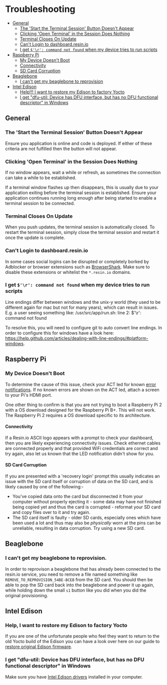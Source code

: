 # Troubleshooting

* [General](/pages/troubleshooting/troubleshooting.md#general)
  * [The 'Start the Terminal Session' Button Doesn't Appear](/pages/troubleshooting/troubleshooting.md#the-start-the-terminal-session-button-doesn-t-appear)
  * [Clicking 'Open Terminal' in the Session Does Nothing](/pages/troubleshooting/troubleshooting.md#clicking-open-terminal-in-the-session-does-nothing)
  * [Terminal Closes On Update](/pages/troubleshooting/troubleshooting.md#terminal-closes-on-update)
  * [Can't Login to dashboard.resin.io](/pages/troubleshooting/troubleshooting.md#can-t-login-to-dashboard-resin-io)
  * [I get `$'\r': command not found` when my device tries to run scripts](/pages/troubleshooting/troubleshooting.md#i-get-r-command-not-found-when-my-device-tries-to-run-scripts)
* [Raspberry Pi](/pages/troubleshooting/troubleshooting.md#raspberry-pi)
  * [My Device Doesn't Boot](/pages/troubleshooting/troubleshooting.md#my-device-doesn-t-boot)
  * [Connectivity](/pages/troubleshooting/troubleshooting.md#connectivity)
  * [SD Card Corruption](/pages/troubleshooting/troubleshooting.md#sd-card-corruption)
* [Beaglebone](/pages/troubleshooting/troubleshooting.md#beaglebone)
  * [I can't get my beaglebone to reprovision](/pages/troubleshooting/troubleshooting.md#i-can-t-get-my-beaglebone-to-reprovision-)
* [Intel Edison](/pages/troubleshooting/troubleshooting.md#intel-edison)
  * [Help!!! I want to restore my Edison to factory Yocto](/pages/troubleshooting/troubleshooting.md#help-i-want-to-restore-my-edison-to-factory-yocto)
  * [I get "dfu-util: Device has DFU interface, but has no DFU functional descriptor" in Windows](/pages/troubleshooting/troubleshooting.md#i-get-dfu-util-device-has-dfu-interface-but-has-no-dfu-functional-descriptor-in-windows)

## General

### The 'Start the Terminal Session' Button Doesn't Appear

Ensure you application is online and code is deployed. If either of these criteria are not fulfilled then the button will not appear.

### Clicking 'Open Terminal' in the Session Does Nothing

If no window appears, wait a while or refresh, as sometimes the connection can take a while to be established.

If a terminal window flashes up then disappears, this is usually due to your application exiting before the terminal session is established. Ensure your application continues running long enough after being started to enable a terminal session to be connected.

### Terminal Closes On Update

When you push updates, the terminal session is automatically closed. To restart the terminal session, simply close the terminal session and restart it once the update is complete.

### Can't Login to dashboard.resin.io

In some cases social logins can be disrupted or completely borked by Adblocker or browser extensions such as [BrowserShark](https://chrome.google.com/webstore/detail/browsershark/jhbjnipjccjloncefdoknhicbnbjaefh?hl=en). Make sure to disable these extensions or whitelist the `*.resin.io` domains.

### I get `$'\r': command not found` when my device tries to run scripts
Line endings differ between windows and the unix-y world (they used to be different again for mac but not for many years), which can result in issues. E.g. a user seeing something like:
/usr/src/app/run.sh: line 2: $'\r': command not found

To resolve this, you will need to configure git to auto convert line endings. In order to configure this for windows have a look here: https://help.github.com/articles/dealing-with-line-endings/#platform-windows.

## Raspberry Pi

### My Device Doesn't Boot

To determine the cause of this issue, check your ACT led for known [error notifications][error]. If no known errors are shown on the ACT led, attach a screen to your Pi's HDMI port.

One other thing to confirm is that you are not trying to boot a Raspberry Pi 2 with a OS download designed for the Raspberry Pi B+. This will not work. The Raspberry Pi 2 requires a OS download specific to its architecture.

#### Connectivity

If a Resin.io ASCII logo appears with a prompt to check your dashboard, then you are likely experiencing connectivity issues. Check ethernet cables are connected properly and that provided WiFi credentials are correct and try again, also let us known that the LED notification didn't show for you.

#### SD Card Corruption

If you are presented with a 'recovery login' prompt this usually indicates an issue with the SD card itself or corruption of data on the SD card, and is likely caused by one of the following:-

* You've copied data onto the card but disconnected it from your computer without properly ejecting it - some data may have not finished being copied yet and thus the card is corrupted - reformat your SD card and copy files over to it and try again.
* The SD card itself is faulty - older SD cards, especially ones which have been used a lot and thus may also be *physically* worn at the pins can be unreliable, resulting in data corruption. Try using a new SD card.

## Beaglebone

### I can't get my beaglebone to reprovision.
In order to reprovison a beaglebone that has already been connected to the resin.io service, you need to remove a file named something like `REMOVE_TO_REPROVISION_54BE-BCEB` from the SD card. You should then be able to pop the SD card back into the beaglebone and power it up again, while holding down the small `s1` button like you did when you did the original provisioning.

## Intel Edison

### Help, I want to restore my Edison to factory Yocto

If you are one of the unfortunate people who feel they want to return to the old Yocto build of the Edison you can have a look over here on our guide to [restore original Edison firmware](/pages/troubleshooting/restore-edison.md).

### I get "dfu-util: Device has DFU interface, but has no DFU functional descriptor" in Windows

Make sure you have [Intel Edison drivers](https://software.intel.com/en-us/iot/hardware/edison/downloads) installed in your computer.

[error]:/pages/troubleshooting/error.md
